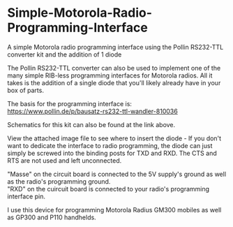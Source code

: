 # Simple-Motorola-Radio-Programming-Interface
A simple Motorola radio programming interface using the Pollin RS232-TTL converter kit and the addition of 1 diode

The Pollin RS232-TTL converter can also be used to implement one of the many simple RIB-less programming interfaces for Motorola radios. All it takes is the addition of a single diode that you'll likely already have in your box of parts.

The basis for the programming interface is:<br>
https://www.pollin.de/p/bausatz-rs232-ttl-wandler-810036

Schematics for this kit can also be found at the link above.

View the attached image file to see where to insert the diode - If you don't want to dedicate the interface to radio programming, the diode can just simply be screwed into the binding posts for TXD and RXD. The CTS and RTS are not used and left unconnected.

"Masse" on the circuit board is connected to the 5V supply's ground as well as the radio's programming ground.<br>
"RXD" on the cuircuit board is connected to your radio's programming interface pin.

I use this device for programming Motorola Radius GM300 mobiles as well as GP300 and P110 handhelds.
